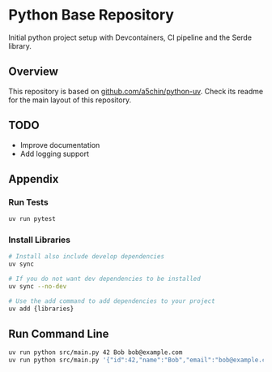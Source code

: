 # Python Base Repository

Initial python project setup with Devcontainers, CI pipeline and the Serde library.

## Overview
This repository is based on [github.com/a5chin/python-uv](https://github.com/a5chin/python-uv). Check its readme for the main layout of this repository.

## TODO
- Improve documentation
- Add logging support

## Appendix

### Run Tests
```sh
uv run pytest
```

### Install Libraries
```sh
# Install also include develop dependencies
uv sync

# If you do not want dev dependencies to be installed
uv sync --no-dev

# Use the add command to add dependencies to your project
uv add {libraries}
```

## Run Command Line

```sh
uv run python src/main.py 42 Bob bob@example.com
uv run python src/main.py '{"id":42,"name":"Bob","email":"bob@example.com"}'
```
